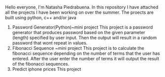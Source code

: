 Hello everyone, I'm Natasha Piedrabuena. In this repository I have attached all the projects
I have been working on over the summer. 
The proects are built using python, c++ and/or java
1) Password Generator(Python)~mini project
            This project is a password generator that produces password based on the given parameter (length) specified by 
            user input. Then the output will result in a random password that wont repeat in values.
2) Fibonacci Sequence ~mini project
            This project is to calculate the fibonacci sequence depending on the number of terms that the user has entered. 
            After the user enter the number of terms it will output the result of the fibonacci sequences. 
3) Predict iphone prices
            This project 
